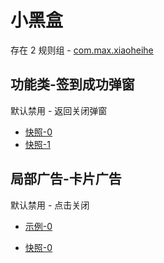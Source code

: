 # 小黑盒

存在 2 规则组 - [com.max.xiaoheihe](/src/apps/com.max.xiaoheihe.ts)

## 功能类-签到成功弹窗

默认禁用 - 返回关闭弹窗

- [快照-0](https://i.gkd.li/i/13421535)
- [快照-1](https://i.gkd.li/i/15048252)

## 局部广告-卡片广告

默认禁用 - 点击关闭

- [示例-0](https://m.gkd.li/57941037/b7c25b6e-cc77-4bcc-a477-23b3de74c61f)

- [快照-0](https://i.gkd.li/i/14914139)
